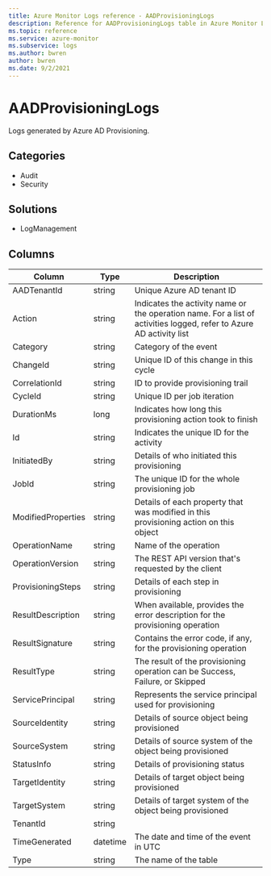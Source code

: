 ```yaml
---
title: Azure Monitor Logs reference - AADProvisioningLogs
description: Reference for AADProvisioningLogs table in Azure Monitor Logs.
ms.topic: reference
ms.service: azure-monitor
ms.subservice: logs
ms.author: bwren
author: bwren
ms.date: 9/2/2021
---
```


# AADProvisioningLogs

 Logs generated by Azure AD Provisioning.

## Categories

- Audit
- Security
## Solutions

- LogManagement




## Columns

|Column|Type|Description|
|---|---|---|
|AADTenantId|string|Unique Azure AD tenant ID|
|Action|string|Indicates the activity name or the operation name. For a list of activities logged, refer to Azure AD activity list|
|Category|string|Category of the event|
|ChangeId|string|Unique ID of this change in this cycle|
|CorrelationId|string|ID to provide provisioning trail|
|CycleId|string|Unique ID per job iteration|
|DurationMs|long|Indicates how long this provisioning action took to finish|
|Id|string|Indicates the unique ID for the activity|
|InitiatedBy|string|Details of who initiated this provisioning|
|JobId|string|The unique ID for the whole provisioning job|
|ModifiedProperties|string|Details of each property that was modified in this provisioning action on this object|
|OperationName|string|Name of the operation|
|OperationVersion|string|The REST API version that's requested by the client|
|ProvisioningSteps|string|Details of each step in provisioning|
|ResultDescription|string|When available, provides the error description for the provisioning operation|
|ResultSignature|string|Contains the error code, if any, for the provisioning operation|
|ResultType|string|The result of the provisioning operation can be Success, Failure, or Skipped|
|ServicePrincipal|string|Represents the service principal used for provisioning|
|SourceIdentity|string|Details of source object being provisioned|
|SourceSystem|string|Details of source system of the object being provisioned|
|StatusInfo|string|Details of provisioning status|
|TargetIdentity|string|Details of target object being provisioned|
|TargetSystem|string|Details of target system of the object being provisioned|
|TenantId|string||
|TimeGenerated|datetime|The date and time of the event in UTC|
|Type|string|The name of the table|
